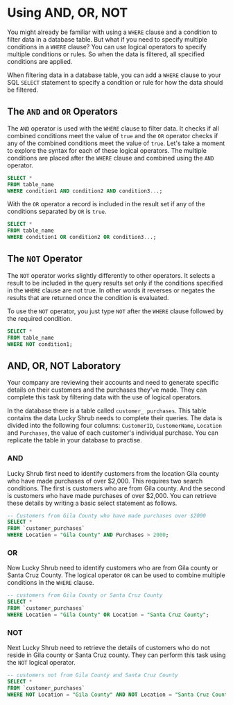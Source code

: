 # Using AND, OR, NOT

You might already be familiar with using a `WHERE` clause and a condition to filter data in a database table. But what if you need to specify multiple conditions in a `WHERE` clause? You can use logical operators to specify multiple conditions or rules. So when the data is filtered, all specified conditions are applied.

When filtering data in a database table, you can add a `WHERE` clause to your SQL `SELECT` statement to specify a condition or rule for how the data should be filtered.


## The `AND` and `OR` Operators

The `AND` operator is used with the `WHERE` clause to filter data. It checks if all combined conditions meet the value of `true` and the `OR` operator checks if any of the combined conditions meet the value of `true`. Let's take a moment to explore the syntax for each of these logical operators. The multiple conditions are placed after the `WHERE` clause and combined using the `AND` operator.


```sql
SELECT *
FROM table_name
WHERE condition1 AND condition2 AND condition3...;

```

With the `OR` operator a record is included in the result set if any of the conditions separated by `OR` is `true`.


```sql
SELECT *
FROM table_name
WHERE condition1 OR condition2 OR condition3...;

```


## The `NOT` Operator

The `NOT` operator works slightly differently to other operators. It selects a result to be included in the query results set only if the conditions specified in the `WHERE` clause are not true. In other words it reverses or negates the results that are returned once the condition is evaluated.

To use the `NOT` operator, you just type `NOT` after the `WHERE` clause followed by the required condition.

```sql
SELECT *
FROM table_name
WHERE NOT condition1;

```
 

## AND, OR, NOT Laboratory

Your company are reviewing their accounts and need to generate specific details on their customers and the purchases they've made. They can complete this task by filtering data with the use of logical operators.

In the database there is a table called `customer_ purchases`. This table contains the data Lucky Shrub needs to complete their queries. The data is divided into the following four columns: `CustomerID`, `CustomerName`, `Location` and `Purchases`, the value of each customer's individual purchase. You can replicate the table in your database to practise.


### AND

Lucky Shrub first need to identify customers from the location Gila county who have made purchases of over $2,000. This requires two search conditions. The first is customers who are from Gila county. And the second is customers who have made purchases of over $2,000. You can retrieve these details by writing a basic select statement as follows.


```sql
-- Customers from Gila County who have made purchases over $2000
SELECT *
FROM `customer_purchases`
WHERE Location = "Gila County" AND Purchases > 2000;

```


### OR

Now Lucky Shrub need to identify customers who are from Gila county or Santa Cruz County. The logical operator `OR` can be used to combine multiple conditions in the `WHERE` clause.


```sql
-- customers from Gila County or Santa Cruz County
SELECT *
FROM `customer_purchases`
WHERE Location = "Gila County" OR Location = "Santa Cruz County";

```


### NOT

Next Lucky Shrub need to retrieve the details of customers who do not reside in Gila county or Santa Cruz county. They can perform this task using the `NOT` logical operator.


```sql
-- customers not from Gila County and Santa Cruz County
SELECT *
FROM `customer_purchases`
WHERE NOT Location = "Gila County" AND NOT Location = "Santa Cruz County";

```
